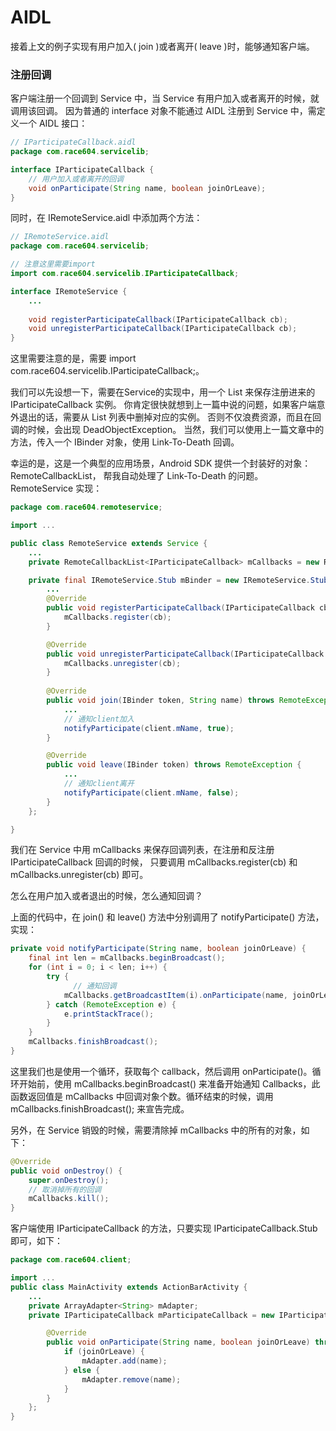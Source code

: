 AIDL
===

接着上文的例子实现有用户加入( join )或者离开( leave )时，能够通知客户端。

### 注册回调

客户端注册一个回调到 Service 中，当 Service 有用户加入或者离开的时候，就调用该回调。
因为普通的 interface 对象不能通过 AIDL 注册到 Service 中，需定义一个 AIDL 接口：

```java
// IParticipateCallback.aidl
package com.race604.servicelib;

interface IParticipateCallback {
    // 用户加入或者离开的回调
    void onParticipate(String name, boolean joinOrLeave);
}
```

同时，在 IRemoteService.aidl 中添加两个方法：

```java
// IRemoteService.aidl
package com.race604.servicelib;

// 注意这里需要import
import com.race604.servicelib.IParticipateCallback;

interface IRemoteService {
    ...
    
    void registerParticipateCallback(IParticipateCallback cb);
    void unregisterParticipateCallback(IParticipateCallback cb);
}
```

这里需要注意的是，需要 import com.race604.servicelib.IParticipateCallback;。

我们可以先设想一下，需要在Service的实现中，用一个 List 来保存注册进来的 IParticipateCallback 实例。
你肯定很快就想到上一篇中说的问题，如果客户端意外退出的话，需要从 List 列表中删掉对应的实例。
否则不仅浪费资源，而且在回调的时候，会出现 DeadObjectException。
当然，我们可以使用上一篇文章中的方法，传入一个 IBinder 对象，使用 Link-To-Death 回调。

幸运的是，这是一个典型的应用场景，Android SDK 提供一个封装好的对象：RemoteCallbackList，
帮我自动处理了 Link-To-Death 的问题。RemoteService 实现：

```java
package com.race604.remoteservice;

import ...

public class RemoteService extends Service {
    ...
    private RemoteCallbackList<IParticipateCallback> mCallbacks = new RemoteCallbackList<>();

    private final IRemoteService.Stub mBinder = new IRemoteService.Stub() {
        ...
        @Override
        public void registerParticipateCallback(IParticipateCallback cb) throws RemoteException {
            mCallbacks.register(cb);
        }

        @Override
        public void unregisterParticipateCallback(IParticipateCallback cb) throws RemoteException {
            mCallbacks.unregister(cb);
        }
        
        @Override
        public void join(IBinder token, String name) throws RemoteException {
            ...
            // 通知client加入
            notifyParticipate(client.mName, true);
        }

        @Override
        public void leave(IBinder token) throws RemoteException {
        	...
            // 通知client离开
            notifyParticipate(client.mName, false);
        }
    };

}
```

我们在 Service 中用 mCallbacks 来保存回调列表，在注册和反注册 IParticipateCallback 回调的时候，
只要调用 mCallbacks.register(cb) 和 mCallbacks.unregister(cb) 即可。

怎么在用户加入或者退出的时候，怎么通知回调？

上面的代码中，在 join() 和 leave() 方法中分别调用了 notifyParticipate() 方法，实现：

```java
private void notifyParticipate(String name, boolean joinOrLeave) {
    final int len = mCallbacks.beginBroadcast();
    for (int i = 0; i < len; i++) {
        try {
        	  // 通知回调
            mCallbacks.getBroadcastItem(i).onParticipate(name, joinOrLeave);
        } catch (RemoteException e) {
            e.printStackTrace();
        }
    }
    mCallbacks.finishBroadcast();
}
```

这里我们也是使用一个循环，获取每个 callback，然后调用 onParticipate()。循环开始前，使用 mCallbacks.beginBroadcast()
来准备开始通知 Callbacks，此函数返回值是 mCallbacks 中回调对象个数。循环结束的时候，调用 mCallbacks.finishBroadcast();
来宣告完成。

另外，在 Service 销毁的时候，需要清除掉 mCallbacks 中的所有的对象，如下：

```java
@Override
public void onDestroy() {
    super.onDestroy();
    // 取消掉所有的回调
    mCallbacks.kill();
}
```

客户端使用 IParticipateCallback 的方法，只要实现 IParticipateCallback.Stub 即可，如下：

```java
package com.race604.client;

import ...
public class MainActivity extends ActionBarActivity {
	...
	private ArrayAdapter<String> mAdapter;
    private IParticipateCallback mParticipateCallback = new IParticipateCallback.Stub() {

        @Override
        public void onParticipate(String name, boolean joinOrLeave) throws RemoteException {
            if (joinOrLeave) {
                mAdapter.add(name);
            } else {
                mAdapter.remove(name);
            }
        }
    };
}
```

